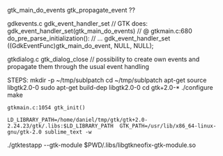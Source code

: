 gtk_main_do_events
    gtk_propagate_event ??



gdkevents.c
    gdk_event_handler_set // GTK does: gdk_event_handler_set(gtk_main_do_events)
                          // @ gtkmain.c:680 do_pre_parse_initialization():
                          // ...   gdk_event_handler_set ((GdkEventFunc)gtk_main_do_event, NULL, NULL);


gtkdialog.c
    gtk_dialog_close // possibility to create own events and propagate them through the usual event handling



STEPS:
    mkdir -p ~/tmp/sublpatch
    cd ~/tmp/sublpatch
    apt-get source libgtk2.0-0
    sudo apt-get build-dep libgtk2.0-0
    cd gtk+2.0-*
    ./configure
    make


    gtkmain.c:1054 gtk_init()

    LD_LIBRARY_PATH=/home/daniel/tmp/gtk/gtk+2.0-2.24.23/gtk/.libs:$LD_LIBRARY_PATH  GTK_PATH=/usr/lib/x86_64-linux-gnu/gtk-2.0 sublime_text -w


./gtktestapp --gtk-module $PWD/.libs/libgtkneofix-gtk-module.so